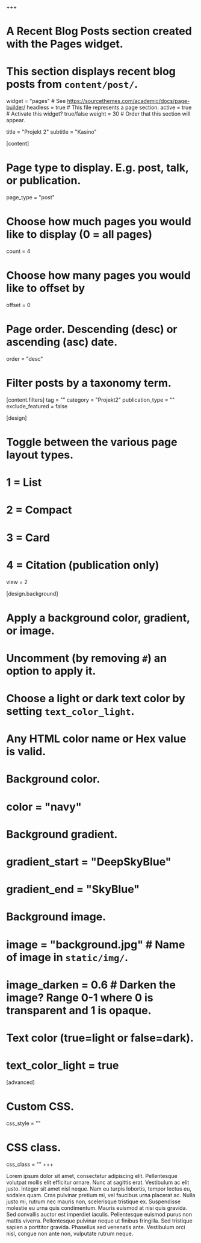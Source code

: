 +++
# A Recent Blog Posts section created with the Pages widget.
# This section displays recent blog posts from `content/post/`.

widget = "pages"  # See https://sourcethemes.com/academic/docs/page-builder/
headless = true  # This file represents a page section.
active = true  # Activate this widget? true/false
weight = 30  # Order that this section will appear.

title = "Projekt 2"
subtitle = "Kasino"

[content]
  # Page type to display. E.g. post, talk, or publication.
  page_type = "post"

  # Choose how much pages you would like to display (0 = all pages)
  count = 4

  # Choose how many pages you would like to offset by
  offset = 0

  # Page order. Descending (desc) or ascending (asc) date.
  order = "desc"

  # Filter posts by a taxonomy term.
  [content.filters]
    tag = ""
    category = "Projekt2"
    publication_type = ""
    exclude_featured = false

[design]
  # Toggle between the various page layout types.
  #   1 = List
  #   2 = Compact
  #   3 = Card
  #   4 = Citation (publication only)
  view = 2

[design.background]
  # Apply a background color, gradient, or image.
  #   Uncomment (by removing `#`) an option to apply it.
  #   Choose a light or dark text color by setting `text_color_light`.
  #   Any HTML color name or Hex value is valid.

  # Background color.
  # color = "navy"

  # Background gradient.
  # gradient_start = "DeepSkyBlue"
  # gradient_end = "SkyBlue"

  # Background image.
  # image = "background.jpg"  # Name of image in `static/img/`.
  # image_darken = 0.6  # Darken the image? Range 0-1 where 0 is transparent and 1 is opaque.

  # Text color (true=light or false=dark).
  # text_color_light = true  

[advanced]
 # Custom CSS.
 css_style = ""

 # CSS class.
 css_class = ""
+++

Lorem ipsum dolor sit amet, consectetur adipiscing elit. Pellentesque volutpat mollis elit efficitur ornare. Nunc at sagittis erat. Vestibulum ac elit justo. Integer sit amet nisl neque. Nam eu turpis lobortis, tempor lectus eu, sodales quam. Cras pulvinar pretium mi, vel faucibus urna placerat ac. Nulla justo mi, rutrum nec mauris non, scelerisque tristique ex. Suspendisse molestie eu urna quis condimentum. Mauris euismod at nisi quis gravida. Sed convallis auctor est imperdiet iaculis. Pellentesque euismod purus non mattis viverra. Pellentesque pulvinar neque ut finibus fringilla. Sed tristique sapien a porttitor gravida. Phasellus sed venenatis ante. Vestibulum orci nisl, congue non ante non, vulputate rutrum neque.
